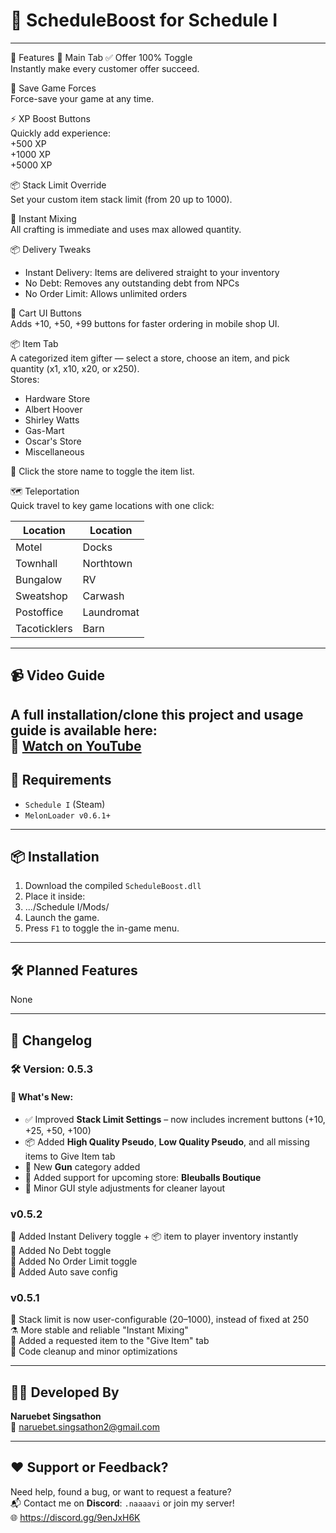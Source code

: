 # 🧪 ScheduleBoost for Schedule I

---

🚀 Features
🧭 Main Tab
✅ Offer 100% Toggle  
Instantly make every customer offer succeed.

💾 Save Game Forces  
Force-save your game at any time.

⚡ XP Boost Buttons  
Quickly add experience:  
+500 XP  
+1000 XP  
+5000 XP

📦 Stack Limit Override  
Set your custom item stack limit (from 20 up to 1000).

🧪 Instant Mixing  
All crafting is immediate and uses max allowed quantity.

📦 Delivery Tweaks  
- Instant Delivery: Items are delivered straight to your inventory  
- No Debt: Removes any outstanding debt from NPCs  
- No Order Limit: Allows unlimited orders  

🛒 Cart UI Buttons  
Adds +10, +50, +99 buttons for faster ordering in mobile shop UI.

📦 Item Tab  
A categorized item gifter — select a store, choose an item, and pick quantity (x1, x10, x20, or x250).  
Stores:

- Hardware Store  
- Albert Hoover  
- Shirley Watts  
- Gas-Mart  
- Oscar's Store  
- Miscellaneous  

🔄 Click the store name to toggle the item list.

🗺️ Teleportation  
Quick travel to key game locations with one click:

| Location      | Location     |
|---------------|--------------|
| Motel         | Docks        |
| Townhall      | Northtown    |
| Bungalow      | RV           |
| Sweatshop     | Carwash      |
| Postoffice    | Laundromat   |
| Tacoticklers  | Barn         |


---

## 📹 Video Guide

A full installation/clone this project and usage guide is available here:  
🎥 [Watch on YouTube](https://www.youtube.com/watch?v=xvFZjo5PgG0)
---

## 🧩 Requirements

- `Schedule I` (Steam)
- `MelonLoader v0.6.1+`

---

## 📦 Installation

1. Download the compiled `ScheduleBoost.dll`
2. Place it inside:
3. .../Schedule I/Mods/
3. Launch the game.
4. Press `F1` to toggle the in-game menu.

---

## 🛠️ Planned Features

None

---

## 📝 Changelog

### 🛠️ Version: 0.5.3

#### 📌 What's New:
- ✅ Improved **Stack Limit Settings** – now includes increment buttons (+10, +25, +50, +100)
- 📦 Added **High Quality Pseudo**, **Low Quality Pseudo**, and all missing items to Give Item tab
- 🔫 New **Gun** category added
- 🏪 Added support for upcoming store: **Bleuballs Boutique**
- 🎨 Minor GUI style adjustments for cleaner layout

### v0.5.2
🧪 Added Instant Delivery toggle + 📦 item to player inventory instantly  
💸 Added No Debt toggle  
🚫 Added No Order Limit toggle  
💾 Added Auto save config  

### v0.5.1
🔧 Stack limit is now user-configurable (20–1000), instead of fixed at 250  
⚗️ More stable and reliable "Instant Mixing"  
🎁 Added a requested item to the "Give Item" tab  
🧼 Code cleanup and minor optimizations  

---

## 👨‍💻 Developed By

**Naruebet Singsathon**  
📧 [naruebet.singsathon2@gmail.com](mailto:naruebet.singsathon2@gmail.com)

---

## ❤️ Support or Feedback?
Need help, found a bug, or want to request a feature?  
📬 Contact me on **Discord**: `.naaaavi` or join my server!  
🌐 https://discord.gg/9enJxH6K
